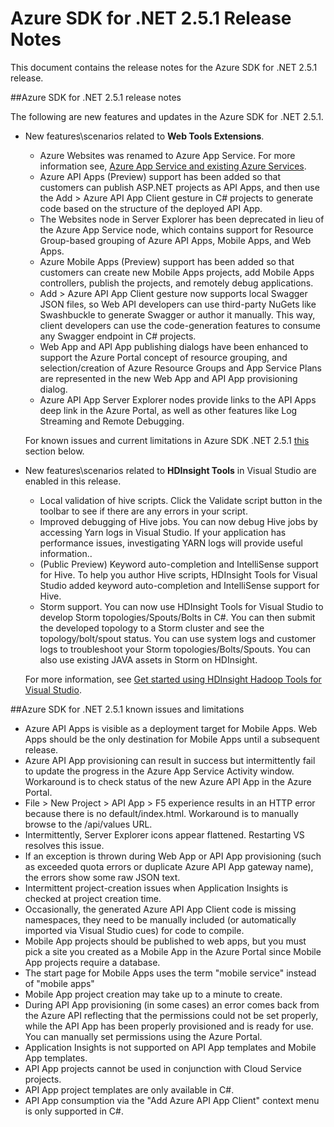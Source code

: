 <properties 
   pageTitle="Azure SDK for .NET 2.5.1 Release Notes" 
   description="Azure SDK for .NET 2.5.1 Release Notes" 
   services="app-service" 
   documentationCenter=".net,nodejs,java" 
   authors="Juliako" 
   manager="erikre" 
   editor=""/>

<tags
   ms.service="app-service"
   ms.devlang="multiple"
   ms.topic="article"
   ms.tgt_pltfrm="na"
   ms.workload="integration" 
   ms.date="10/10/2016" 
   wacn.date=""
   ms.author="juliako"/>


# Azure SDK for .NET 2.5.1 Release Notes

This document contains the release notes for the Azure SDK for .NET 2.5.1 release. 

##Azure SDK for .NET 2.5.1 release notes

The following are new features and updates in the Azure SDK for .NET 2.5.1.

- New features\scenarios related to **Web Tools Extensions**. 

	- Azure Websites was renamed to Azure App Service. For more information see, [Azure App Service and existing Azure Services](/documentation/articles/app-service-changes-existing-services/).
	- Azure API Apps (Preview) support has been added so that customers can publish ASP.NET projects as API Apps, and then use the Add > Azure API App Client gesture in C# projects to generate code based on the structure of the deployed API App. 
	- The Websites node in Server Explorer has been deprecated in lieu of the Azure App Service node, which contains support for Resource Group-based grouping of Azure API Apps, Mobile Apps, and Web Apps.
	- Azure Mobile Apps (Preview) support has been added so that customers can create new Mobile Apps projects, add Mobile Apps controllers, publish the projects, and remotely debug applications.
	- Add > Azure API App Client gesture now supports local Swagger JSON files, so Web API developers can use third-party NuGets like Swashbuckle to generate Swagger or author it manually. This way, client developers can use the code-generation features to consume any Swagger endpoint in C# projects. 
	- Web App and API App publishing dialogs have been enhanced to support the Azure Portal concept of resource grouping, and selection/creation of Azure Resource Groups and App Service Plans are represented in the new Web App and API App provisioning dialog. 
	- Azure API App Server Explorer nodes provide links to the API Apps deep link in the Azure Portal, as well as other features like Log Streaming and Remote Debugging.

	For known issues and current limitations in Azure SDK .NET 2.5.1 [this](/documentation/articles/app-service-release-notes/#known_issues_2_5_1) section below.


- New features\scenarios related to **HDInsight Tools** in Visual Studio are enabled in this release. 
	- Local validation of hive scripts. Click the Validate script button in the toolbar to see if there are any errors in your script. 
	- Improved debugging of Hive jobs. You can now debug Hive jobs by accessing Yarn logs in Visual Studio. If your application has performance issues, investigating YARN logs will provide useful information..
	- (Public Preview) Keyword auto-completion and IntelliSense support for Hive. To help you author Hive scripts, HDInsight Tools for Visual Studio added keyword auto-completion and IntelliSense support for Hive.
	- Storm support. You can now use HDInsight Tools for Visual Studio to develop Storm topologies/Spouts/Bolts in C#. You can then submit the developed topology to a Storm cluster and see the topology/bolt/spout status. You can use system logs and customer logs to troubleshoot your Storm topologies/Bolts/Spouts. You can also use existing JAVA assets in Storm on HDInsight.
	
	For more information, see [Get started using HDInsight Hadoop Tools for Visual Studio](/documentation/articles/hdinsight-hadoop-visual-studio-tools-get-started/).



##<a id="known_issues_2_5_1"></a>Azure SDK for .NET 2.5.1 known issues and limitations

- Azure API Apps is visible as a deployment target for Mobile Apps. Web Apps should be the only destination for Mobile Apps until a subsequent release. 
- Azure API App provisioning can result in success but intermittently fail to update the progress in the Azure App Service Activity window. Workaround is to check status of the new Azure API App in the Azure Portal. 
- File > New Project > API App > F5 experience results in an HTTP error because there is no default/index.html. Workaround is to manually browse to the /api/values URL. 
- Intermittently, Server Explorer icons appear flattened. Restarting VS resolves this issue. 
- If an exception is thrown during Web App or API App provisioning (such as exceeded quota errors or duplicate Azure API App gateway name), the errors show some raw JSON text. 
- Intermittent project-creation issues when Application Insights is checked at project creation time.
- Occasionally, the generated Azure API App Client code is missing namespaces, they need to be manually included (or automatically imported via Visual Studio cues) for code to compile. 
- Mobile App projects should be published to web apps, but you must pick a site you created as a Mobile App in the Azure Portal since Mobile App projects require a database. 
- The start page for Mobile Apps uses the term "mobile service" instead of "mobile apps" 
- Mobile App project creation may take up to a minute to create. 
- During API App provisioning (in some cases) an error comes back from the Azure API reflecting that the permissions could not be set properly, while the API App has been properly provisioned and is ready for use. You can manually set permissions using the Azure Portal.
- Application Insights is not supported on API App templates and Mobile App templates.
- API App projects cannot be used in conjunction with Cloud Service projects.
- API App project templates are only available in C#.
- API App consumption via the "Add Azure API App Client" context menu is only supported in C#.

 

